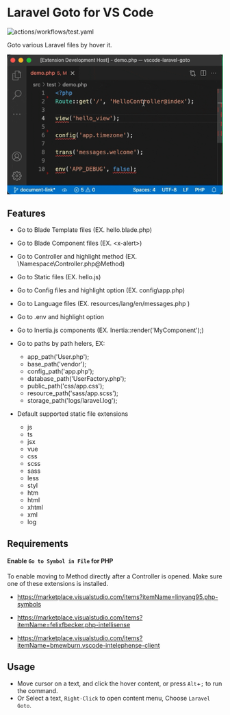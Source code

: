 # Laravel Goto for VS Code

![actions/workflows/test.yaml](https://github.com/absszero/vscode-laravel-goto/workflows/.github/workflows/test.yaml/badge.svg)

Goto various Laravel files by hover it.

![](example.gif)

## Features

- Go to Blade Template files (EX. hello.blade.php)
- Go to Blade Component files (EX. &lt;x-alert&gt;)
- Go to Controller and highlight method (EX. \Namespace\Controller.php@Method)
- Go to Static files (EX. hello.js)
- Go to Config files and highlight option (EX. config\app.php)
- Go to Language files (EX. resources/lang/en/messages.php )
- Go to .env and highlight option
- Go to Inertia.js components (EX. Inertia::render('MyComponent');)

- Go to paths by path helers, EX:
  - app_path('User.php');
  - base_path('vendor');
  - config_path('app.php');
  - database_path('UserFactory.php');
  - public_path('css/app.css');
  - resource_path('sass/app.scss');
  - storage_path('logs/laravel.log');

- Default supported static file extensions
    - js
    - ts
    - jsx
    - vue
    - css
    - scss
    - sass
    - less
    - styl
    - htm
    - html
    - xhtml
    - xml
    - log

## Requirements

#### Enable `Go to Symbol in File` for PHP

To enable moving to Method directly after a Controller is opened. Make sure one of these extensions is installed.

- https://marketplace.visualstudio.com/items?itemName=linyang95.php-symbols

- https://marketplace.visualstudio.com/items?itemName=felixfbecker.php-intellisense

- https://marketplace.visualstudio.com/items?itemName=bmewburn.vscode-intelephense-client


## Usage

- Move cursor on a text, and click the hover content, or press `Alt`+`;` to run the command.
- Or Select a text, `Right-Click` to open content menu, Choose `Laravel Goto`.
